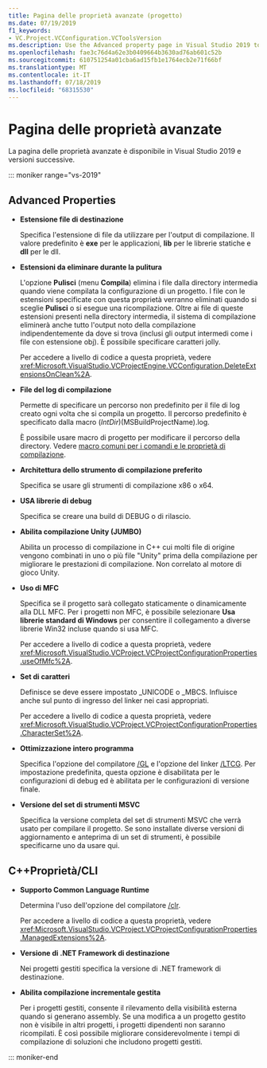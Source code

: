 ```yaml
---
title: Pagina delle proprietà avanzate (progetto)
ms.date: 07/19/2019
f1_keywords:
- VC.Project.VCConfiguration.VCToolsVersion
ms.description: Use the Advanced property page in Visual Studio 2019 to set various properties for C++ projects.
ms.openlocfilehash: fae3c76d4a62e3b0409664b3630ad76ab601c52b
ms.sourcegitcommit: 610751254a01cba6ad15fb1e1764ecb2e71f66bf
ms.translationtype: MT
ms.contentlocale: it-IT
ms.lasthandoff: 07/18/2019
ms.locfileid: "68315530"
---
```

# <a name="advanced-property-page"></a>Pagina delle proprietà avanzate

La pagina delle proprietà avanzate è disponibile in Visual Studio 2019 e versioni successive.

::: moniker range="vs-2019"

## <a name="advanced-properties"></a>Advanced Properties

- **Estensione file di destinazione**

   Specifica l'estensione di file da utilizzare per l'output di compilazione. Il valore predefinito è **exe** per le applicazioni, **lib** per le librerie statiche e **dll** per le dll.

- **Estensioni da eliminare durante la pulitura**

   L'opzione **Pulisci** (menu **Compila**) elimina i file dalla directory intermedia quando viene compilata la configurazione di un progetto. I file con le estensioni specificate con questa proprietà verranno eliminati quando si sceglie **Pulisci** o si esegue una ricompilazione. Oltre ai file di queste estensioni presenti nella directory intermedia, il sistema di compilazione eliminerà anche tutto l'output noto della compilazione indipendentemente da dove si trova (inclusi gli output intermedi come i file con estensione obj). È possibile specificare caratteri jolly.

   Per accedere a livello di codice a questa proprietà, vedere <xref:Microsoft.VisualStudio.VCProjectEngine.VCConfiguration.DeleteExtensionsOnClean%2A>.

- **File del log di compilazione**

   Permette di specificare un percorso non predefinito per il file di log creato ogni volta che si compila un progetto. Il percorso predefinito è specificato dalla macro $(IntDir)$(MSBuildProjectName).log.

   È possibile usare macro di progetto per modificare il percorso della directory. Vedere [macro comuni per i comandi e le proprietà di compilazione](common-macros-for-build-commands-and-properties.md).

- **Architettura dello strumento di compilazione preferito**

   Specifica se usare gli strumenti di compilazione x86 o x64.

- **USA librerie di debug**

   Specifica se creare una build di DEBUG o di rilascio.

- **Abilita compilazione Unity (JUMBO)**

   Abilita un processo di compilazione in C++ cui molti file di origine vengono combinati in uno o più file "Unity" prima della compilazione per migliorare le prestazioni di compilazione. Non correlato al motore di gioco Unity.

- **Uso di MFC**

   Specifica se il progetto sarà collegato staticamente o dinamicamente alla DLL MFC. Per i progetti non MFC, è possibile selezionare **Usa librerie standard di Windows** per consentire il collegamento a diverse librerie Win32 incluse quando si usa MFC.

   Per accedere a livello di codice a questa proprietà, vedere <xref:Microsoft.VisualStudio.VCProject.VCProjectConfigurationProperties.useOfMfc%2A>.

- **Set di caratteri**

   Definisce se deve essere impostato _UNICODE o _MBCS. Influisce anche sul punto di ingresso del linker nei casi appropriati.

   Per accedere a livello di codice a questa proprietà, vedere <xref:Microsoft.VisualStudio.VCProject.VCProjectConfigurationProperties.CharacterSet%2A>.

- **Ottimizzazione intero programma**

   Specifica l'opzione del compilatore [/GL](gl-whole-program-optimization.md) e l'opzione del linker [/LTCG](ltcg-link-time-code-generation.md). Per impostazione predefinita, questa opzione è disabilitata per le configurazioni di debug ed è abilitata per le configurazioni di versione finale.

- **Versione del set di strumenti MSVC**

   Specifica la versione completa del set di strumenti MSVC che verrà usato per compilare il progetto. Se sono installate diverse versioni di aggiornamento e anteprima di un set di strumenti, è possibile specificarne uno da usare qui.

## <a name="ccli-properties"></a>C++Proprietà/CLI

- **Supporto Common Language Runtime**

   Determina l'uso dell'opzione del compilatore [/clr](clr-common-language-runtime-compilation.md).

   Per accedere a livello di codice a questa proprietà, vedere <xref:Microsoft.VisualStudio.VCProject.VCProjectConfigurationProperties.ManagedExtensions%2A>.

- **Versione di .NET Framework di destinazione**

   Nei progetti gestiti specifica la versione di .NET framework di destinazione.

- **Abilita compilazione incrementale gestita**

   Per i progetti gestiti, consente il rilevamento della visibilità esterna quando si generano assembly. Se una modifica a un progetto gestito non è visibile in altri progetti, i progetti dipendenti non saranno ricompilati. È così possibile migliorare considerevolmente i tempi di compilazione di soluzioni che includono progetti gestiti.

::: moniker-end
